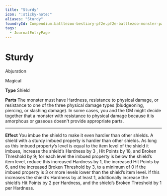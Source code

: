 ```yaml
---
title: "Sturdy"
icon: ":sticky-note:"
aliases: "Sturdy"
foundryId: Compendium.battlezoo-bestiary-pf2e.pf2e-battlezoo-monster-parts.JournalEntry.DUgV4RRnkTaikCI2.JournalEntryPage.I7Zeke1JPyUub32L
tags:
  - JournalEntryPage
---
```


# Sturdy
Abjuration

Magical

**Type** Shield

**Parts** The monster must have Hardness, resistance to physical damage, or resistance to one of the three physical damage types (bludgeoning, piercing, or slashing damage). In some cases, you and the GM might decide together that a monster with resistance to physical damage because it is amorphous or gaseous doesn't provide appropriate parts.

* * *

**Effect** You imbue the shield to make it even hardier than other shields. A shield with a sturdy imbued property is hardier than other shields. As long as this imbued property’s level is equal to the item level of the shield it imbues, increase the shield’s Hardness by 3 , Hit Points by 18, and Broken Threshold by 9; for each level the imbued property is below the shield’s item level, reduce this increased Hardness by 1, the increased Hit Points by 6, and the increased Broken Threshold by 3, to a minimum of 0 if the imbued property is 3 or more levels lower than the shield’s item level. If this increases the shield’s Hardness by at least 1, additionally increase the shield’s Hit Points by 2 per Hardness, and the shield’s Broken Threshold by 1 per Hardness.